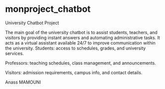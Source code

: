 # monproject_chatbot
University Chatbot Project

The main goal of the university chatbot is to assist students, teachers, and visitors by providing instant answers and automating administrative tasks.
It acts as a virtual assistant available 24/7 to improve communication within the university.
Students: access to schedules, grades, and university services.

Professors: teaching schedules, class management, and announcements.

Visitors: admission requirements, campus info, and contact details.


Anass MAMOUNI
